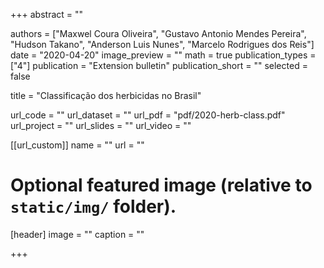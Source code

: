 +++
abstract = ""

authors = ["Maxwel Coura Oliveira", "Gustavo Antonio Mendes Pereira", "Hudson Takano", "Anderson Luis Nunes", "Marcelo Rodrigues dos Reis"]
date = "2020-04-20"
image_preview = ""
math = true
publication_types = ["4"]
publication = "Extension bulletin"
publication_short = ""
selected = false

title = "Classificação dos herbicidas no Brasil"

url_code = ""
url_dataset = ""
url_pdf = "pdf/2020-herb-class.pdf"
url_project = ""
url_slides = ""
url_video = ""

[[url_custom]]
name = ""
url = ""

# Optional featured image (relative to `static/img/` folder).
[header]
image = ""
caption = ""

+++
